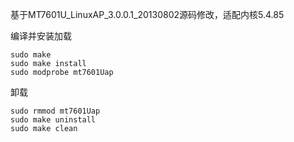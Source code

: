 基于MT7601U_LinuxAP_3.0.0.1_20130802源码修改，适配内核5.4.85

编译并安装加载
```
sudo make
sudo make install
sudo modprobe mt7601Uap
```

卸载
```
sudo rmmod mt7601Uap
sudo make uninstall
sudo make clean
```